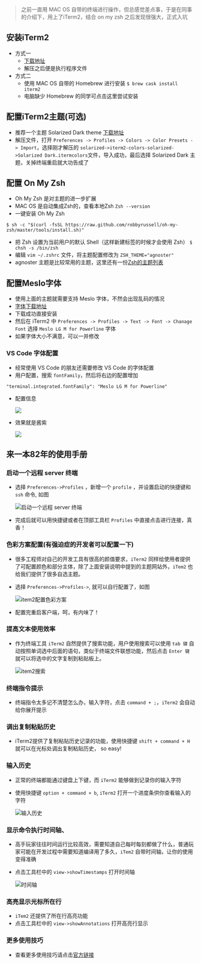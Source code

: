 > 之前一直用 MAC OS 自带的终端进行操作，但总感觉差点事，于是在同事的介绍下，用上了iTerm2，结合 on my zsh 之后发现很强大，正式入坑

## 安装iTerm2
* 方式一
	* [下载地址](https://www.iterm2.com/index.html)
	* 解压之后便是执行程序文件
* 方式二
	* 使用 MAC OS 自带的 Homebrew 进行安装 `$ brew cask install iterm2`
	* 电脑缺少 Homebrew 的同学可点击这里尝试安装

## 配置iTerm2主题(可选)
* 推荐一个主题 Solarized Dark theme [下载地址](http://ethanschoonover.com/solarized)
* 解压文件，打开 ` Preferences -> Profiles -> Colors -> Color Presets -> Import `，选择刚才解压的 ` solarized->iterm2-colors-solarized->Solarized Dark.itermcolors `文件，导入成功，最后选择 Solarized Dark 主题，关掉终端重启就大功告成了

## 配置 On My Zsh
* Oh My Zsh 是对主题的进一步扩展
* MAC OS 是自动集成Zsh的，查看本地Zsh ` Zsh --version `
* 一键安装 Oh My Zsh

``` 
$ sh -c "$(curl -fsSL https://raw.github.com/robbyrussell/oh-my-zsh/master/tools/install.sh)" 
```

* 把 Zsh 设置为当前用户的默认 Shell（这样新建标签的时候才会使用 Zsh）  ` $ chsh -s /bin/zsh `
* 编辑 ` vim ~/.zshrc ` 文件，将主题配置修改为 ` ZSH_THEME="agnoster" ` 
* agnoster 主题是比较常用的主题，这里还有一份[Zsh的主题列表](https://github.com/robbyrussell/oh-my-zsh/wiki/themes)

## 配置Meslo字体
* 使用上面的主题就需要支持 Meslo 字体，不然会出现乱码的情况
* [字体下载地址](https://github.com/powerline/fonts/blob/master/Meslo%20Slashed/Meslo%20LG%20M%20Regular%20for%20Powerline.ttf)
* 下载成功直接安装
* 然后在 iTerm2 中 ` Preferences -> Profiles -> Text -> Font -> Chanage Font ` 选择 ` Meslo LG M for Powerline ` 字体
* 如果字体大小不满意，可以一并修改

### VS Code 字体配置
* 经常使用 VS Code 的朋友还需要修改 VS Code 的字体配置
* 用户配置，搜索 `fontFamily`，然后将右边的配置增加 

``` 
"terminal.integrated.fontFamily": "Meslo LG M for Powerline" 
```

* 配置信息

	![](../images/item2-conf.png)

* 效果就是酱紫 

	![](../images/item2.jpg)
	
## 来一本82年的使用手册
### 启动一个远程 server 终端
* 选择 `Preferences->Profiles` ，新增一个 `profile` ，并设置启动的快捷键和 `ssh` 命令, 如图

	![启动一个远程 server 终端](../images/item2-ssh.png)
	
* 完成后就可以用快捷键或者在顶部工具栏 `Profiles` 中直接点击进行连接，真香！

### 色彩方案配置(有强迫症的开发者可以配置一下)
* 很多工程师对自己的开发工具有很高的颜值要求，`iTerm2` 同样给使用者提供了可配置颜色和部分主体，除了上面安装说明中提到的主题网站外，`iTem2` 也给我们提供了很多自选主题。
* 选择 `Preferences->Profiles->`, 就可以自行配置了，如图 

	![item2配置色彩方案](../images/item2-color.png)
	
* 配置完重启客户端，呵，有内味了！
	
### 提高文本使用效率
* 作为终端工具 `iTerm2` 自然提供了搜索功能，用户使用搜索可以使用 `tab 键` 自动按照单词选中后面的语句，类似于终端文件联想功能，然后点击 `Enter 键` 就可以将选中的文字复制到粘贴板上。

	![item2搜索](../images/item2-search.png)
	
### 终端指令提示
* 终端指令太多记不清楚怎么办，输入字符，点击 `command + ;`，`iTerm2` 会自动给你展开提示

### 调出复制粘贴历史
* iTerm2提供了复制粘贴历史记录的功能，使用快捷键 `shift + command + H` 就可以在光标处调出复制粘贴历史， so easy!

### 输入历史
* 正常的终端都能通过键盘上下键，而 `iTerm2` 能够做到记录你的输入字符
* 使用快捷键 `option + command + b`, `iTerm2` 打开一个进度条供你查看输入的字符

	![输入历史](../images/item2-type-log.png)
	
### 显示命令执行时间轴、
* 高手玩家往往时间运行比较高效，需要知道自己每时每刻都做了什么，普通玩家可能在开发过程中需要知道编译用了多久，`iTem2` 自带时间轴，让你的使用变得准确
* 点击工具栏中的 `view->showTimestamps` 打开时间轴

	![时间轴](../images/item2-timestamps.png)

### 高亮显示光标所在行
* `iTem2` 还提供了所在行高亮功能
* 点击工具栏中的 `view->showAnnotations` 打开高亮行显示
	
### 更多使用技巧
* 查看更多使用技巧请点击[官方链接](https://www.iterm2.com/documentation.html)
